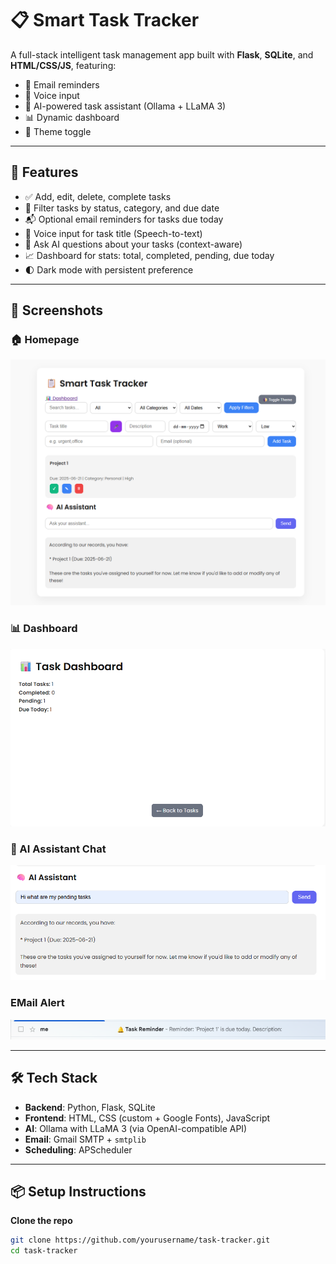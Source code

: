 # 📋 Smart Task Tracker

A full-stack intelligent task management app built with **Flask**, **SQLite**, and **HTML/CSS/JS**, featuring:
- 🔔 Email reminders
- 🎤 Voice input
- 🧠 AI-powered task assistant (Ollama + LLaMA 3)
- 📊 Dynamic dashboard
- 🌙 Theme toggle

---

## 🚀 Features

- ✅ Add, edit, delete, complete tasks
- 📅 Filter tasks by status, category, and due date
- 📬 Optional email reminders for tasks due today
- 🎤 Voice input for task title (Speech-to-text)
- 🧠 Ask AI questions about your tasks (context-aware)
- 📈 Dashboard for stats: total, completed, pending, due today
- 🌓 Dark mode with persistent preference

---

## 📸 Screenshots

### 🏠 Homepage
![Homepage](assets/Homepage.png)

### 📊 Dashboard
![Dashboard](assets/Dashboard.png)

### 🤖 AI Assistant Chat
![Chat](assets/AI_Assistant.png)

### EMail Alert
![Alert](assets/Email_Alert.png)

---

## 🛠️ Tech Stack

- **Backend**: Python, Flask, SQLite
- **Frontend**: HTML, CSS (custom + Google Fonts), JavaScript
- **AI**: Ollama with LLaMA 3 (via OpenAI-compatible API)
- **Email**: Gmail SMTP + `smtplib`
- **Scheduling**: APScheduler

---

## 📦 Setup Instructions

 **Clone the repo**
   ```bash
   git clone https://github.com/yourusername/task-tracker.git
   cd task-tracker

